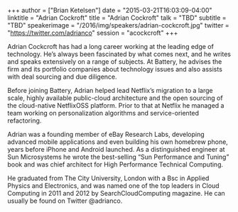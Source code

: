 +++
author = ["Brian Ketelsen"]
date = "2015-03-21T16:03:09-04:00"
linktitle = "Adrian Cockroft"
title = "Adrian Cockroft"
talk = "TBD"
subtitle = "TBD"
speakerimage = "/2016/img/speakers/adrian-cockcroft.jpg"
twitter = "https://twitter.com/adrianco"
session = "acockcroft"
+++

Adrian Cockcroft has had a long career working at the leading edge of technology. He’s always been fascinated by what comes next, and he writes and speaks extensively on a range of subjects. At Battery, he advises the firm and its portfolio companies about technology issues and also assists with deal sourcing and due diligence.

Before joining Battery, Adrian helped lead Netflix’s migration to a large scale, highly available public-cloud architecture and the open sourcing of the cloud-native NetflixOSS platform. Prior to that at Netflix he managed a team working on personalization algorithms and service-oriented refactoring.

Adrian was a founding member of eBay Research Labs, developing advanced mobile applications and even building his own homebrew phone, years before iPhone and Android launched. As a distinguished engineer at Sun Microsystems he wrote the best-selling “Sun Performance and Tuning” book and was chief architect for High Performance Technical Computing.

He graduated from The City University, London with a Bsc in Applied Physics and Electronics, and was named one of the top leaders in Cloud Computing in 2011 and 2012 by SearchCloudComputing magazine. He can usually be found on Twitter @adrianco.
